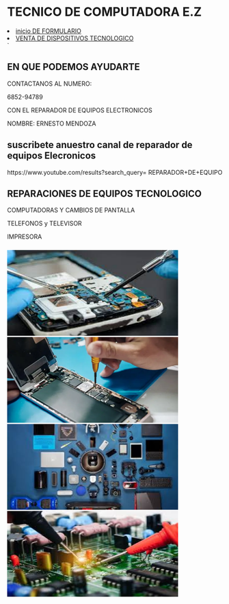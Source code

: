
<body>
<form>
<body>
  <!-- Definimos el area del encabezado -->
  <div class="header">
      <h1> TECNICO DE COMPUTADORA E.Z  </h1>
  </div>

  <!-- Crear el menu -->
  <div class="topnav">
   
  <!-- Crear el menu -->
  <div class="topnav">
	        <!--p align="rigth">MINED -->
	  <li><A href="https://enry-kater.github.io/formulario-pz/">inicio DE FORMULARIO </a></li>
	 <li><A href="//enry-kater.github.io/venta-prue//">VENTA DE DISPOSITIVOS TECNOLOGICO </a></li>
       </div>
  </div>
  <!-- cuerpo de la pagina -->
  <div class="row">`
    <div class="row__column side">
      <h2> EN QUE PODEMOS AYUDARTE</h2><p>
CONTACTANOS AL NUMERO:<p>
<p>6852-94789 <p>
     <p>  CON EL REPARADOR DE  EQUIPOS ELECTRONICOS<p>
<p>NOMBRE: ERNESTO MENDOZA</p>
    <div class="row__column middle">
      <h2>suscribete anuestro canal de reparador de equipos Elecronicos </h2>
      <p>https://www.youtube.com/results?search_query= REPARADOR+DE+EQUIPO</p>
    </div>
    <div class="row____column side">
   <h2>REPARACIONES DE EQUIPOS TECNOLOGICO</h2>
      <p>  COMPUTADORAS Y CAMBIOS DE PANTALLA <p>  

 <p> TELEFONOS y
 TELEVISOR <p> 
 <p>IMPRESORA<p>  
 </p> <p> 
  <!-- inicio del piede de pagina -->
  <div class="footer">
    <p> <h3></h3> </p>
<img src="images (1).jfif" width="400" height="200"/>

<img src="nueva .jpg.webp" width="400" height="200"/>
<img src="si (1).jfif" width="400" height="200"/>
<img src="3.jfif" width="400" height="200"/>  
	<a href="Base Access China.html"></a> <br>

